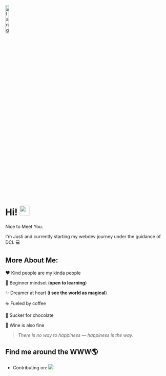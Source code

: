 <p align="left"><img width=15%" src="https://github.com/alansmathew/alansmathew/raw/master/lang.gif" alt="lang image here" /></p>

# Hi! <img src="https://media.giphy.com/media/hvRJCLFzcasrR4ia7z/giphy.gif" width="30px"> 
  Nice to Meet You.

I'm Justi and currently starting my webdev journey under the guidance of DCI. :computer:


## More About Me:

:heart: Kind people are my kinda people

:book: Beginner mindset (**open to learning**)

:sparkles: Dreamer at heart (**i see the world as magical**)
  
:coffee: Fueled by coffee
  
:chocolate_bar: Sucker for chocolate
  
:wine_glass: Wine is also fine


>*There is no way to happiness — happiness is the way.*


## Find me around the WWW🌎

<p align="center">
  

- Contributing on: <a href="http://twitter.com/JustianKober">
    <img src="https://img.shields.io/twitter/follow/JustianKober?label=Twitter&logo=twitter&style=for-the-badge" />
  </a>


</p>


